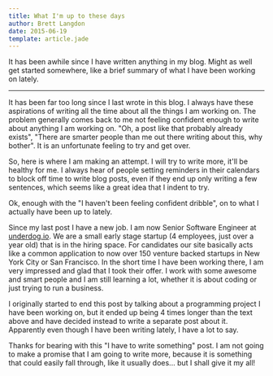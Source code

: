 ```yaml
---
title: What I'm up to these days
author: Brett Langdon
date: 2015-06-19
template: article.jade
---
```


It has been awhile since I have written anything in my blog. Might as well get started
somewhere, like a brief summary of what I have been working on lately.

---

It has been far too long since I last wrote in this blog. I always have these aspirations
of writing all the time about all the things I am working on. The problem generally comes
back to me not feeling confident enough to write about anything I am working on. "Oh, a
post like that probably already exists", "There are smarter people than me out there
writing about this, why bother". It is an unfortunate feeling to try and get over.

So, here is where I am making an attempt. I will try to write more, it'll be healthy for
me. I always hear of people setting reminders in their calendars to block off time to
write blog posts, even if they end up only writing a few sentences, which seems like a
great idea that I indent to try.

Ok, enough with the "I haven't been feeling confident dribble", on to what I actually have
been up to lately.

Since my last post I have a new job. I am now Senior Software Engineer at
[underdog.io](https://underdog.io/). We are a small early stage startup (4 employees, just
over a year old) that is in the hiring space. For candidates our site basically acts like
a common application to now over 150 venture backed startups in New York City or San
Francisco. In the short time I have been working there, I am very impressed and glad that
I took their offer. I work with some awesome and smart people and I am still learning a
lot, whether it is about coding or just trying to run a business.

I originally started to end this post by talking about a programming project I have been
working on, but it ended up being 4 times longer than the text above and have decided
instead to write a separate post about it. Apparently even though I have been writing
lately, I have a lot to say.

Thanks for bearing with this "I have to write something" post. I am not going to make a
promise that I am going to write more, because it is something that could easily fall
through, like it usually does... but I shall give it my all!
